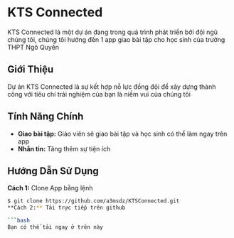 # KTS Connected

KTS Connected là một dự án đang trong quá trình phát triển bởi đội ngũ chúng tôi, chúng tôi hướng đến 1 app giao bài tập cho học sinh của trường THPT Ngô Quyền

## Giới Thiệu

Dự án KTS Connected là sự kết hợp nỗ lực đồng đội để xây dựng thành công với tiêu chí trải nghiệm của bạn là niềm vui của chúng tôi

## Tính Năng Chính

- **Giao bài tập:** Giáo viên sẽ giao bài tập và học sinh có thể làm ngay trên app
- **Nhắn tin:** Tăng thêm sự tiện ích

## Hướng Dẫn Sử Dụng

**Cách 1:** Clone App bằng lệnh

   ```bash
   $ git clone https://github.com/a3msdz/KTSConnected.git
**Cách 2:** Tải trực tiếp trên github

   ```bash
   Bạn có thể tải ngay ở trên này
